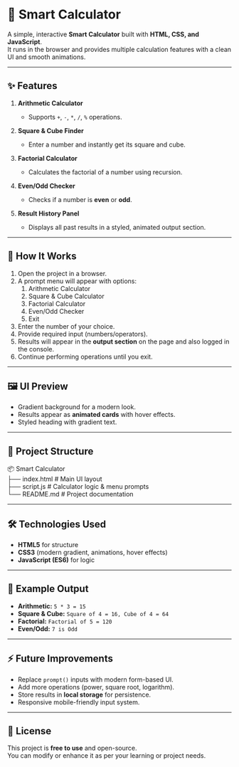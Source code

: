 # 🧮 Smart Calculator

A simple, interactive **Smart Calculator** built with **HTML, CSS, and JavaScript**.  
It runs in the browser and provides multiple calculation features with a clean UI and smooth animations.

---

## ✨ Features

1. **Arithmetic Calculator**  
   - Supports `+`, `-`, `*`, `/`, `%` operations.  

2. **Square & Cube Finder**  
   - Enter a number and instantly get its square and cube.  

3. **Factorial Calculator**  
   - Calculates the factorial of a number using recursion.  

4. **Even/Odd Checker**  
   - Checks if a number is **even** or **odd**.  

5. **Result History Panel**  
   - Displays all past results in a styled, animated output section.  

---

## 🚀 How It Works

1. Open the project in a browser.  
2. A prompt menu will appear with options:  
    1. Arithmetic Calculator
    2. Square & Cube Calculator
    3. Factorial Calculator
    4. Even/Odd Checker
    5. Exit
3. Enter the number of your choice.  
4. Provide required input (numbers/operators).  
5. Results will appear in the **output section** on the page and also logged in the console.  
6. Continue performing operations until you exit.  

---

## 🖼️ UI Preview

- Gradient background for a modern look.  
- Results appear as **animated cards** with hover effects.  
- Styled heading with gradient text.  

---

## 📂 Project Structure

📦 Smart Calculator <br>
├── index.html # Main UI layout <br>
├── script.js # Calculator logic & menu prompts <br>
└── README.md # Project documentation <br>


---

## 🛠️ Technologies Used

- **HTML5** for structure  
- **CSS3** (modern gradient, animations, hover effects)  
- **JavaScript (ES6)** for logic  

---

## 📌 Example Output

- **Arithmetic:** `5 * 3 = 15`  
- **Square & Cube:** `Square of 4 = 16, Cube of 4 = 64`  
- **Factorial:** `Factorial of 5 = 120`  
- **Even/Odd:** `7 is Odd`  

---

## ⚡ Future Improvements

- Replace `prompt()` inputs with modern form-based UI.  
- Add more operations (power, square root, logarithm).  
- Store results in **local storage** for persistence.  
- Responsive mobile-friendly input system.  

---

## 📄 License

This project is **free to use** and open-source.  
You can modify or enhance it as per your learning or project needs.